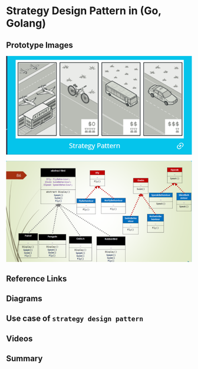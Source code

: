 # Strategy Design Pattern in (Go, Golang)

## Prototype Images

![Strategy Pattern Mindset](../../../images/f70450a078ff21fa9e8d9350c3cf1ceb7c3175549a6bfb357f25f95af29b722b.png)  

![Bird Strategy Pattern Sample from C#](../../../images/e1e287e5ab426cba344c036dd85872f33255b0c8de9bc4344f599e0a3733792b.png)  

## Reference Links

## Diagrams

## Use case of `strategy design pattern`

## Videos

## Summary
